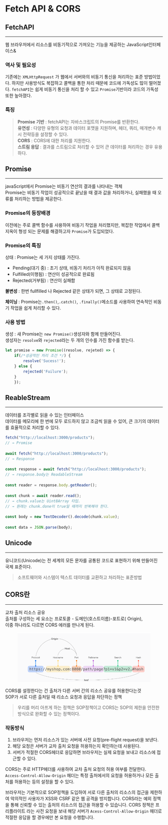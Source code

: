 # Fetch API & CORS

## FetchAPI

***

웹 브라우저에서 리소스를 비동기적으로 가져오는 기능을 제공하는 JavaScript인터페이스&

### 역사 및 필요성

기존에는 `XMLHttpRequest` 가 웹에서 서버와의 비동기 통신을 처리하는 표준 방법이었다. 하지만 사용방식도 복잡하고 콜백을 통한 처리 때문에 코드에 가독성도 많이 떨어졌다. `fetchAPI`는 쉽게 비동기 통신을 처리 할 수 있고 `Promise`기반이라 코드의 가독성 또한 높아졌다.

### 특징

> **Promise 기반** : fetchAPI는 자바스크립트의 Promise를 반환한다.\
> **유연성** : 다양한 유형의 요청과 데이터 포맷을 지원하며, 헤더, 쿼리, 매개변수 캐시 전략등을 설정할 수 있다.\
> **CORS** : CORS에 대한 처리를 지원한다.\
> **스트림 응답** : 결과를 스트림으로 처리할 수 있어 큰 데이터를 처리하는 경우 유용하다.

## Promise

***

javaScript에서 Promise는 비동기 연산의 결과를 나타내는 객체\
Promise는 비동기 작업이 성공적으로 끝났을 때 결과 값을 처리하거나, 실패했을 때 오류를 처리하는 방법을 제공한다.

### Promise의 등장배경

이전에는 주로 콜백 함수를 사용하여 비동기 작업을 처리했지만, 복잡한 작업에서 콜백 지옥이 형성 되는 문제를 해결하고자 `Promise`가 도입되었다.

### Promise의 특징

상태 : Promise는 세 가지 상태를 가진다.

* Pending(대기 중) : 초기 상태, 비동기 처리가 아직 완료되지 않음
* Fulfilled(이행됨) : 연산이 성공적으로 완료됨
* Rejected(거부됨) : 연산이 실패함

**불변성** : 한번 fullfilled 나 Rejected 같은 상태가 되면, 그 상태로 고정된다.

**체이닝** : Promise는`.then()`,`.catch()`, `.finally()`메소드를 사용하여 연속적인 비동기 작업을 쉽게 처리할 수 있다.

### 사용 방법

생성 : 새 Promise는 `new Promise()`생성자와 함께 만들어진다.\
생성자는 `resolve`와 `rejected`라는 두 개의 인수를 가진 함수를 받는다.

```javascript
let promise = new Promise((resolve, rejeted) => {
    if(/*성공적인 처리 조건 */) {
        resolve('Sucess!');
    } else {
        rejected('Fuilure');
    }
    });
```

## ReableStream

***

데이터를 조각별로 읽을 수 있는 인터페이스\
데이터를 메모리에 한 번에 모두 로드하지 않고 조금씩 읽을 수 있어, 큰 크기의 데이터를 효율적으로 처리할 수 있다.

```javascript
fetch("http://localhost:3000/products");
// → Promise

await fetch("http://localhost:3000/products");
// → Response

const response = await fetch("http://localhost:3000/products");
// → response.body는 ReadableStream

const reader = response.body.getReader();

const chunk = await reader.read();
// → chunk.value는 Uint8Array 타입.
// → 원래는 chunk.done이 true일 때까지 반복해야 한다.

const body = new TextDecoder().decode(chunk.value);

const data = JSON.parse(body);
```

## Unicode

***

유니코드(Unicode)는 전 세계의 모든 문자를 공통된 코드로 표현하기 위해 만들어진 국제 표준이다.

> 소프트웨어와 시스템이 텍스트 데이터를 교환하고 처리하는 표준방법

## CORS란

***

교차 출처 리소스 공유\
출처를 구성하는 세 요소는 프로토콜 - 도메인(호스트이름)-포트로( Origin),\
이중 하나라도 다르면 CORS 에러를 만나게 된다.

<figure><img src="../.gitbook/assets/cors.png" alt=""><figcaption></figcaption></figure>

CORS를 설정한다는 건 출처가 다른 서버 간의 리소스 공유를 허용한다는것\
SOP가 서로 다른 출처일 때 리소스 요청과 응답을 차단하는 정책

> 우리를 머리 아프게 하는 정책은 SOP정책이고 CORS는 SOP의 제한을 안전한 방식으로 완화할 수 있는 정책이다.

### 작동방식

1. 브라우저는 먼저 리소스가 있는 서버에 사전 요청(pre-flight request)을 보낸다.
2. 해당 요청은 서버가 교차 출처 요청을 허용하는지 확인하는데 사용된다.
3. 서버가 적절한 CORS헤더로 응답하면 브라우저는 실제 요청을 보내고 리소스에 접근할 수 있다.

CORS는 주로 HTTP헤더를 사용하여 교차 출처 요청의 허용 여부를 전달한다. `Access-Control-Allow-Origin` 헤더는 특정 출처에서의 요청을 허용하거나 모든 출처를 허용하는 등의 설정을 할 수 있다.

브라우저는 기본적으로 SOP정책을 도입하여 서로 다른 출처의 리소스의 접근을 제한하여 악의적인 사용자가 XSS와 CSRF 같은 웹 공격을 방지합니다. CORS라는 예외 정책을 통해 신뢰할 수 있는 출처의 리소스의 접근을 허용할 수 있습니다. CORS 정책은 프리플라이트 라는 사전 요청을 보내 해당 서버가 `Acess-Control-Allow-Origin` 헤더로 적절한 응답을 할 경우에만 본 요청을 수행합니다.

